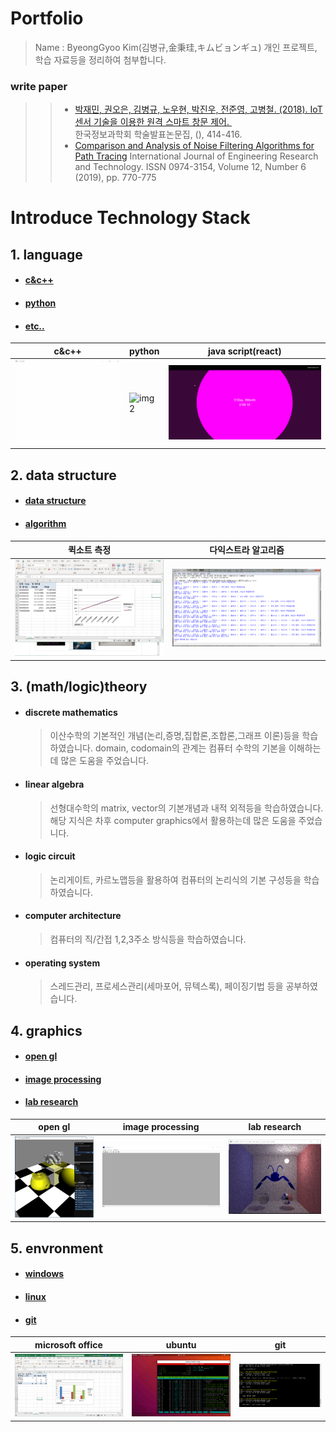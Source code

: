 Portfolio
=========
> Name : ByeongGyoo Kim(김병규,金秉珪,キムビョンギュ)
개인 프로젝트, 학습 자료등을 정리하여 첨부합니다.   

### write paper
>	> * [박재민, 권오은, 김병규, 노우현, 박진우, 전준영, 고병철. (2018). IoT 센서 기술을 이용한 원격 스마트 창문 제어. ][link1]   
>	> 한국정보과학회 학술발표논문집, (), 414-416.  
>	> * [Comparison and Analysis of Noise Filtering Algorithms for Path Tracing][link2] 
>	> International Journal of Engineering Research and Technology. ISSN 0974-3154, Volume 12, Number 6 (2019), pp. 770-775
# Introduce Technology Stack
## 1. language
* #### [c&c++]
* #### [python]
* #### [etc..]
| c&c++ | python | java script(react) |
|---|---|---|
| ![img1](/graphics/open%20gl/3.gif) | ![img2](/language/python/3.gif) | ![img3](/language/etc/1.gif) |
## 2. data structure
* #### [data structure]
* #### [algorithm]
| 퀵소트 측정 | 다익스트라 알고리즘 |
|---|---|
| ![img4](/data%20structure/algorithm/2.png) | ![img5](/data%20structure/algorithm/3.bmp) |
## 3. (math/logic)theory
* #### discrete mathematics
	> 이산수학의 기본적인 개념(논리,증명,집합론,조합론,그래프 이론)등을 학습하였습니다. domain, codomain의 관계는 컴퓨터 수학의 기본을 이해하는데 많은 도움을 주었습니다.
* #### linear algebra
	> 선형대수학의 matrix, vector의 기본개념과 내적 외적등을 학습하였습니다. 해당 지식은 차후 computer graphics에서 활용하는데 많은 도움을 주었습니다.
* #### logic circuit
	> 논리게이트, 카르노맵등을 활용하여 컴퓨터의 논리식의 기본 구성등을 학습하였습니다.
* #### computer architecture
	> 컴퓨터의 직/간접 1,2,3주소 방식등을 학습하였습니다.
* #### operating system
	> 스레드관리, 프로세스관리(세마포어, 뮤텍스록), 페이징기법 등을 공부하였습니다.
## 4. graphics
* #### [open gl]
* #### [image processing]
* #### [lab research]
| open gl | image processing | lab research |
|---|---|---|
| ![img6](/graphics/open%20gl/5.jpg) | ![img7](/graphics/image%20processing/2.gif) | ![img8](/graphics/lab%20research/3.png) |
## 5. envronment
* #### [windows]
* #### [linux]
* #### [git]
| microsoft office | ubuntu | git |
|---|---|---|
| ![img9](/environment/windows/2.png) | ![img10](/environment/linux/1.png) | ![img11](/environment/git/1.png) |

[//]: #
[homePage]: <http://BangGyoo.iptime.org:8888/Main> "개인 홈페이지"
[language]: </language/>
[data]: </data structure/>
[theory]: </theory/>
[graphics]: </graphics/>
[environment]: </environment/>
[c&c++]: </language/c&c++/>
[python]: </language/python/>
[etc..]: </language/etc/>
[data structure]: </data%20structure/data%20structure/>
[algorithm]: </data%20structure/algorithm/>
[discrete mathematics]: </theory/discrete mathematics/>
[linear algebra]: </theory/linear algebra/>
[logic circuit]: </theory/logic circuit/>
[computer architecture]: </theory/computer architecture/>
[operating system]: </theory/operating system/>
[open gl]: </graphics/open gl/>
[image processing]: </graphics/image processing/>
[lab research]: </graphics/lab research/>
[windows]: </environment/windows/>
[linux]: </environment/linux/>
[git]: </environment/git/>
[link1]: <https://www.dbpia.co.kr/journal/articleDetail?nodeId=NODE07613626>
[link2]: <http://www.irphouse.com/ijert19/ijertv12n6_08.pdf>
